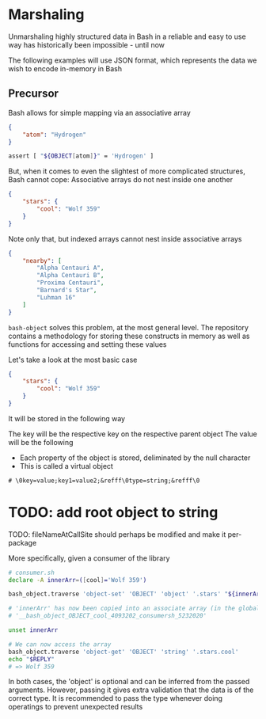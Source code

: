# Marshaling

Unmarshaling highly structured data in Bash in a reliable and easy to use way has historically been impossible - until now

The following examples will use JSON format, which represents the data we wish to encode in-memory in Bash

## Precursor

Bash allows for simple mapping via an associative array

```json
{
	"atom": "Hydrogen"
}
```

```bash
assert [ "${OBJECT[atom]}" = 'Hydrogen' ]
```

But, when it comes to even the slightest of more complicated structures, Bash cannot cope: Associative arrays do not nest inside one another

```json
{
	"stars": {
		"cool": "Wolf 359"
	}
}
```

Note only that, but indexed arrays cannot nest inside associative arrays

```json
{
	"nearby": [
		"Alpha Centauri A",
		"Alpha Centauri B",
		"Proxima Centauri",
		"Barnard's Star",
		"Luhman 16"
	]
}
```

`bash-object` solves this problem, at the most general level. The repository contains a methodology for storing these constructs in memory as well as functions for accessing and setting these values

Let's take a look at the most basic case

```json
{
	"stars": {
		"cool": "Wolf 359"
	}
}
```

It will be stored in the following way

The key will be the respective key on the respective parent object
The value will be the following

- Each property of the object is stored, deliminated by the null character
- This is called a virtual object
```txt
# \0key=value;key1=value2;&refff\0type=string;&refff\0
```
# TODO: add root object to string

<!-- ```sh
assert [ "${OBJECT[stars]}" = 'type=object;#__bash_object_<objectName>_<keyName>_<randomNumber>_<fileNameAtCallSite>_<randomNumber>' ]
assert [ "${__bash_object_<objectName>_<keyName>_<randomNumber>_<fileNameAtCallSite>_<randomNumber>[cool]}" = 'Wolf 359' ]
``` -->

TODO: fileNameAtCallSite should perhaps be modified and make it per-package

More specifically, given a consumer of the library

```sh
# consumer.sh
declare -A innerArr=([cool]='Wolf 359')

bash_object.traverse 'object-set' 'OBJECT' 'object' '.stars' "${innerArr[@]}"

# 'innerArr' has now been copied into an associate array (in the global context) called (remember, numbers are _random_)
# '__bash_object_OBJECT_cool_4093202_consumersh_5232020'

unset innerArr

# We can now access the array
bash_object.traverse 'object-get' 'OBJECT' 'string' '.stars.cool'
echo "$REPLY"
# => Wolf 359
```

In both cases, the 'object' is optional and can be inferred from the passed arguments. However, passing it gives extra validation that the data is of the correct type. It is recommended to pass the type whenever doing operatings to prevent unexpected results
